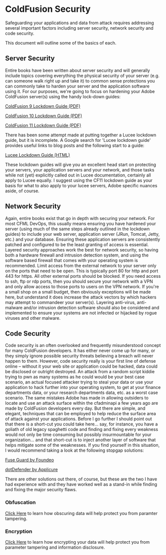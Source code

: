 # ColdFusion Security

Safeguarding your applications and data from attack requires addressing several important factors including server security, network security and code security. 

This document will outline some of the basics of each.

## Server Security

Entire books have been written about server security and will generally include topics covering everything the physical security of your server (e.g. can someone walk right up and take it) to common sense protections you can commonly take to harden your server and the application software using it. For our purposes, we're going to focus on hardening your Adobe ColdFusion server(s) using the handy lock-down guides:

[ColdFusion 9 Lockdown Guide (PDF)](http://adobe.ly/1IeIilP)

[ColdFusion 10 Lockdown Guide (PDF)](http://adobe.ly/1QRsiHL)

[ColdFusion 11 Lockdown Guide (PDF)](http://adobe.ly/1mdJkEk)

There has been some attempt made at putting together a Lucee lockdown guide, but it is incomplete. A Google search for 'Lucee lockdown guide' provides useful links to blog posts and the following start to a guide:

[Lucee Lockdown Guide (HTML)](http://bit.ly/1OebHiz)

These lockdown guides will give you an excellent head start on protecting your servers, your application servers and your network, and those tasks while not (yet) explicitly called out in Lucee documentation, certainly all apply to Lucee equally. I suggest using the CF11 lockdown guide as your basis for what to also apply to your lucee servers, Adobe specific nuances aside, of course.

## Network Security

Again, entire books exist that go in depth with securing your network. For most CFML DevOps, this usually means ensuring you have hardened your server (using much of the same steps already outlined in the lockdown guides) to include your web server, application server (JRun, Tomcat, Jetty, etc.) and your database. Ensuring these application servers are consistently patched and configured to be the least granting of access is essential. Layered security approaches work the best for network security, so having both a hardware firewall and intrusion detection system, and using the software based firewall that comes with your operating system is recommended. Limit access from the external network to your server only on the ports that need to be open. This is typically port 80 for http and port 443 for https. All other external ports should be blocked. If you need access to ssh, ftp or rdp ports, then you should secure your network with a VPN and only allow access to those ports to users on the VPN network. If you're a small shop on a small budget, then obviously exceptions will be made here, but understand it does increase the attack vectors by which hackers may attempt to commandeer your server(s). Layering anti-virus, anti-malware and/or intrusion detection software should also be considered and implemented to ensure your systems are not infected or hijacked by rogue viruses and other malware.

## Code Security

Code security is an often overlooked and frequently misunderstood concept for many ColdFusion developers. It has either never come up for many, or they simply ignore possible security threats believing a breach will never happen to them. However, code security really is your first line of defense online – without it your web site or application could be hacked, data could be disclosed or outright destroyed. An attack from a random script kiddie trying to pwn as many systems as he could would be your best case scenario, an actual focused attacker trying to steal your data or use your application to hack further into your operating system, to get at your finance departments data, or your research departments data, etc. as a worst case scenario. The same mistakes Adobe has made in allowing outsiders to locate and use an attack surface within the cfadminapi a few years ago are made by ColdFusion developers every day. But there are simple, and elegant, techniques that can be employed to help reduce the surface area of attack against your applications. Before I go further I should point out that there is a short-cut you could take here… say, for instance, you have a goliath of old legacy spaghetti code and finding and fixing every weakness would not only be time consuming but possibly insurmountable for your organization… and that short-cut is to inject another layer of software that helps mitigate some of the weaknesses. If you find yourself in this situation, I would recommend taking a look at the following stopgap solutions:

[Fuse Guard by Foundeo](https://foundeo.com/security/)

[dotDefender by Applicure](http://www.applicure.com/Products/dotdefender)

There are other solutions out there, of course, but these are the two I have had experience with and they have worked well as a stand-in while finding and fixing the major security flaws.

### Obfuscation
[Click Here](/security-obfuscation) to learn how obscuring data will help protect you from paramter tampering.

### Encryption
[Click Here](/security-encryption) to learn how encrypting your data will help protect you from parameter tampering and information disclosure.